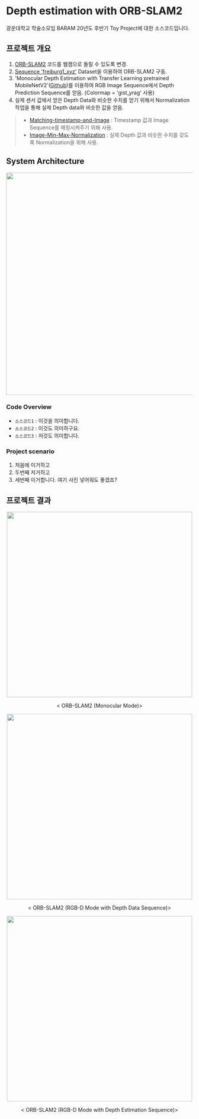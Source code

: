 # Depth estimation with ORB-SLAM2

광운대학교 학술소모임 BARAM 20년도 후반기 Toy Project에 대한 소스코드입니다.  

## 프로젝트 개요
1. [ORB-SLAM2](https://github.com/raulmur/ORB_SLAM2) 코드를 웹캠으로 돌릴 수 있도록 변경.  
2. [Sequence 'freiburg1_xyz'](https://vision.in.tum.de/data/datasets/rgbd-dataset/download#freiburg1_xyz) Dataset을 이용하여 ORB-SLAM2 구동.  
3. 'Monocular Depth Estimation with Transfer Learning pretrained MobileNetV2'([Github](https://github.com/alinstein/Depth_estimation))를 이용하여 RGB Image Sequence에서 Depth Prediction Sequence를 얻음. (Colormap = 'gist_yrag' 사용) 
4. 실제 센서 값에서 얻은 Depth Data와 비슷한 수치를 얻기 위해서 Normalization 작업을 통해 실제 Depth data와 비슷한 값을 얻음.
> - [Matching-timestamp-and-Image](https://github.com/Taeyoung96/Matching-timestamp-and-Image) : Timestamp 값과 Image Sequence를 매칭시켜주기 위해 사용.
> - [Image-Min-Max-Normalization](https://github.com/Taeyoung96/Image-Min-Max-Normalization) : 실제 Depth 값과 비슷한 수치를 갖도록 Normalization을 위해 사용.

## System Architecture
<p align="center"><img src="https://user-images.githubusercontent.com/41863759/99869659-2104e580-2c10-11eb-9ebf-ae5fa683d77c.png" width="600px"></p>  


### Code Overview  
- `소스코드1` : 이것을 의미합니다.
- `소스코드2` : 이것도 의미하구요.
- `소스코드3` : 저것도 의미합니다.

### Project scenario

1. 처음에 이거하고  
2. 두번째 저거하고  
3. 세번째 이거합니다. 여기 사진 넣어줘도 좋겠죠?  

## 프로젝트 결과

<p align="center"><img src="https://user-images.githubusercontent.com/41863759/99868840-84d7e000-2c09-11eb-919f-9499515c70ce.gif" width="500px"></p>  
<p align="center"> < ORB-SLAM2 (Monocular Mode)> </p>  

<p align="center"><img src="https://user-images.githubusercontent.com/41863759/99868841-8dc8b180-2c09-11eb-8701-1aedd399ea28.gif" width="500px"></p>  
<p align="center">< ORB-SLAM2 (RGB-D Mode with Depth Data Sequence)></p>  

<p align="center"><img src="https://user-images.githubusercontent.com/41863759/99868842-9620ec80-2c09-11eb-8b9c-aec62ce3d89d.gif" width="500px"></p>  
<p align="center">< ORB-SLAM2 (RGB-D Mode with Depth Estimation Sequence)></p>  

